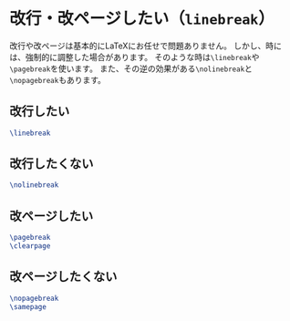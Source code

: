# 改行・改ページしたい（``linebreak``）

改行や改ページは基本的にLaTeXにお任せで問題ありません。
しかし、時には、強制的に調整した場合があります。
そのような時は``\linebreak``や``\pagebreak``を使います。
また、その逆の効果がある``\nolinebreak``と``\nopagebreak``もあります。

## 改行したい

```tex
\linebreak
```

## 改行したくない

```tex
\nolinebreak
```

## 改ページしたい

```tex
\pagebreak
\clearpage
```

## 改ページしたくない

```tex
\nopagebreak
\samepage
```
